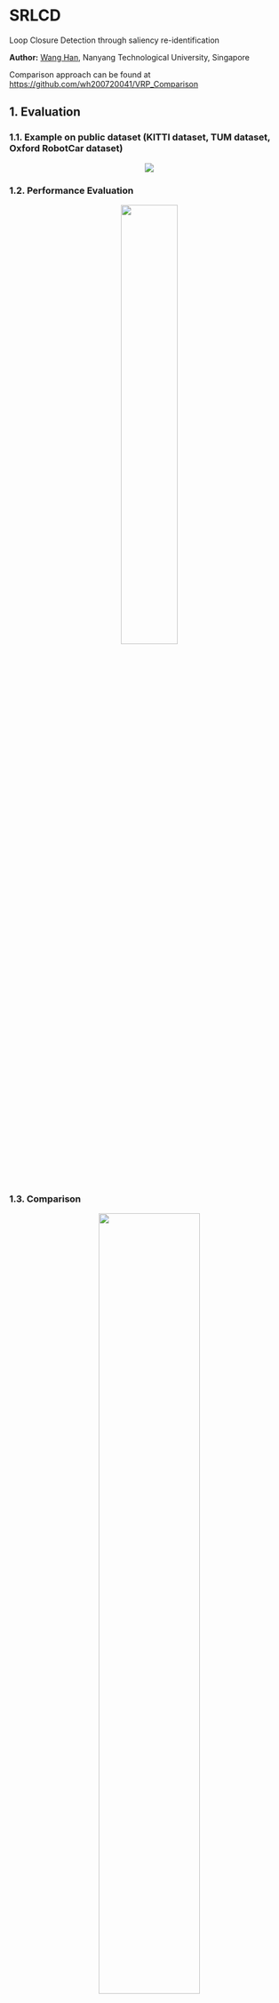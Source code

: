 # SRLCD
Loop Closure Detection through saliency re-identification

**Author:** [Wang Han](http://wanghan.pro), Nanyang Technological University, Singapore

Comparison approach can be found at https://github.com/wh200720041/VRP_Comparison


## 1. Evaluation
### 1.1. Example on public dataset (KITTI dataset, TUM dataset, Oxford RobotCar dataset)
<p align='center'>
<img src="https://github.com/wh200720041/SRLCD/blob/master/img/detection_examples.png"/>
</p>

### 1.2. Performance Evaluation
<p align='center'>
<img src="https://github.com/wh200720041/SRLCD/blob/master/img/precision_recall.png" width = 45% />
</p>

### 1.3. Comparison
<p align='center'>
<img src="https://github.com/wh200720041/SRLCD/blob/master/img/metrics_comparison.png" width = 60% />
</p>


## 2. Prerequisites

### 2.1 **Platform**
Microsoft Visual Studio 2017

### 2.2 **Opencv**

Follow [Opencv installation](https://www.learnopencv.com/install-opencv3-on-windows/).

### 2.3. Eigen
Follow [Eigen Installation](https://eigen.tuxfamily.org/dox/GettingStarted.html).



